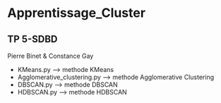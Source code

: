 # Apprentissage_Cluster
## TP 5-SDBD

Pierre Binet & Constance Gay

- KMeans.py                        --> methode KMeans
- Agglomerative_clustering.py      --> methode Agglomerative Clustering
- DBSCAN.py                        --> methode DBSCAN
- HDBSCAN.py                       --> methode HDBSCAN
